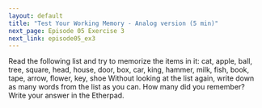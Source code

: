 ```yaml
---
layout: default
title: "Test Your Working Memory - Analog version (5 min)"
next_page: Episode 05 Exercise 3
next_link: episode05_ex3
---
```


Read the following list and try to memorize the items in it:
cat, apple, ball, tree, square, head, house, door, box, car, king,
hammer, milk, fish, book, tape, arrow, flower, key, shoe
Without looking at the list again, write down as many words from the list as
you can. How many did you remember? Write your answer in the Etherpad.

